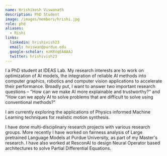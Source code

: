 ```yaml
---
name: Hrishikesh Viswanath
description: PhD Student
image: /images/members/hrishi.jpg
role: phd
aliases:
  - Rishi
links:
  linkedin: hrishivish23
  email: hviswan@purdue.edu
  google-scholar: nzKRVqEAAAAJ
  twitter: hrishivish23
---
```


I a PhD student at IDEAS Lab. My research interests are to work on optimization of AI models, the integration of reliable AI methods into computer graphics, robotics and computer vision applications to accelerate their performance. Broadly put, I want to answer two important research questions – "How can we make AI more explainable and trustworthy?" and "How can we apply AI to solve problems that are difficult to solve using conventional methods?" 

I am currently exploring the applications of Physics informed Machine Learning techniques for realistic motion synthesis. 

I have done multi-disciplinary research projects with various research groups. More recently I have worked on fairness analysis of Large pretrained Language Models at Purdue University, as part of my Master's research. I have also worked at ResconAI to design Neural Operator based architectures to solve Partial Differential Equations.